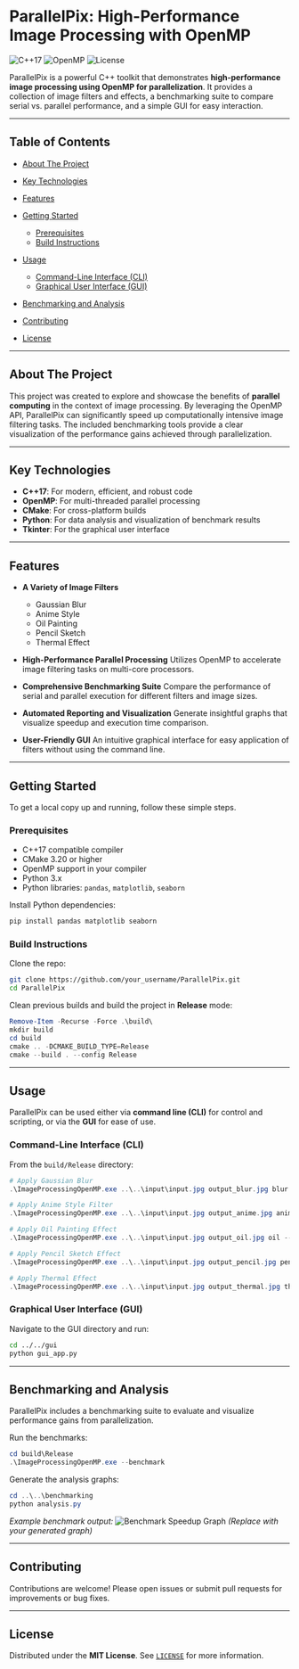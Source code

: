 # ParallelPix: High-Performance Image Processing with OpenMP

![C++17](https://img.shields.io/badge/C++-17-blue)
![OpenMP](https://img.shields.io/badge/OpenMP-enabled-orange)
![License](https://img.shields.io/badge/license-MIT-green)

ParallelPix is a powerful C++ toolkit that demonstrates **high-performance image processing using OpenMP for parallelization**.
It provides a collection of image filters and effects, a benchmarking suite to compare serial vs. parallel performance, and a simple GUI for easy interaction.

---

## Table of Contents

* [About The Project](#about-the-project)
* [Key Technologies](#key-technologies)
* [Features](#features)
* [Getting Started](#getting-started)

  * [Prerequisites](#prerequisites)
  * [Build Instructions](#build-instructions)
* [Usage](#usage)

  * [Command-Line Interface (CLI)](#command-line-interface-cli)
  * [Graphical User Interface (GUI)](#graphical-user-interface-gui)
* [Benchmarking and Analysis](#benchmarking-and-analysis)
* [Contributing](#contributing)
* [License](#license)

---

## About The Project

This project was created to explore and showcase the benefits of **parallel computing** in the context of image processing.
By leveraging the OpenMP API, ParallelPix can significantly speed up computationally intensive image filtering tasks.
The included benchmarking tools provide a clear visualization of the performance gains achieved through parallelization.

---

## Key Technologies

* **C++17**: For modern, efficient, and robust code
* **OpenMP**: For multi-threaded parallel processing
* **CMake**: For cross-platform builds
* **Python**: For data analysis and visualization of benchmark results
* **Tkinter**: For the graphical user interface

---

## Features

* **A Variety of Image Filters**

  * Gaussian Blur
  * Anime Style
  * Oil Painting
  * Pencil Sketch
  * Thermal Effect

* **High-Performance Parallel Processing**
  Utilizes OpenMP to accelerate image filtering tasks on multi-core processors.

* **Comprehensive Benchmarking Suite**
  Compare the performance of serial and parallel execution for different filters and image sizes.

* **Automated Reporting and Visualization**
  Generate insightful graphs that visualize speedup and execution time comparison.

* **User-Friendly GUI**
  An intuitive graphical interface for easy application of filters without using the command line.

---

## Getting Started

To get a local copy up and running, follow these simple steps.

### Prerequisites

* C++17 compatible compiler
* CMake 3.20 or higher
* OpenMP support in your compiler
* Python 3.x
* Python libraries: `pandas`, `matplotlib`, `seaborn`

Install Python dependencies:

```bash
pip install pandas matplotlib seaborn
```

### Build Instructions

Clone the repo:

```bash
git clone https://github.com/your_username/ParallelPix.git
cd ParallelPix
```

Clean previous builds and build the project in **Release** mode:

```powershell
Remove-Item -Recurse -Force .\build\
mkdir build
cd build
cmake .. -DCMAKE_BUILD_TYPE=Release
cmake --build . --config Release
```

---

## Usage

ParallelPix can be used either via **command line (CLI)** for control and scripting, or via the **GUI** for ease of use.

### Command-Line Interface (CLI)

From the `build/Release` directory:

```powershell
# Apply Gaussian Blur
.\ImageProcessingOpenMP.exe ..\..\input\input.jpg output_blur.jpg blur --parallel

# Apply Anime Style Filter
.\ImageProcessingOpenMP.exe ..\..\input\input.jpg output_anime.jpg anime --parallel

# Apply Oil Painting Effect
.\ImageProcessingOpenMP.exe ..\..\input\input.jpg output_oil.jpg oil --parallel

# Apply Pencil Sketch Effect
.\ImageProcessingOpenMP.exe ..\..\input\input.jpg output_pencil.jpg pencil --parallel

# Apply Thermal Effect
.\ImageProcessingOpenMP.exe ..\..\input\input.jpg output_thermal.jpg thermal --parallel
```

### Graphical User Interface (GUI)

Navigate to the GUI directory and run:

```bash
cd ../../gui
python gui_app.py
```

---

## Benchmarking and Analysis

ParallelPix includes a benchmarking suite to evaluate and visualize performance gains from parallelization.

Run the benchmarks:

```powershell
cd build\Release
.\ImageProcessingOpenMP.exe --benchmark
```

Generate the analysis graphs:

```powershell
cd ..\..\benchmarking
python analysis.py
```

*Example benchmark output:*
![Benchmark Speedup Graph](assets/benchmark_example.png)
*(Replace with your generated graph)*

---

## Contributing

Contributions are welcome! Please open issues or submit pull requests for improvements or bug fixes.

---

## License

Distributed under the **MIT License**.
See [`LICENSE`](LICENSE) for more information.

